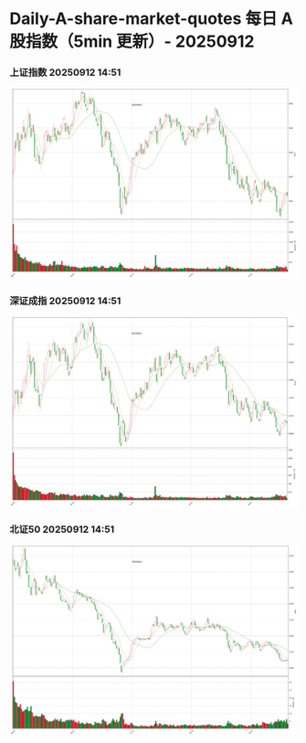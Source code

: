 
# Daily-A-share-market-quotes 每日 A 股指数（5min 更新）- 20250912

### 上证指数 20250912 14:51
![](./fig/2025/9/20250912-sh000001.png)

### 深证成指 20250912 14:51
![](./fig/2025/9/20250912-sz399001.png)

### 北证50 20250912 14:51
![](./fig/2025/9/20250912-bj899050.png)
